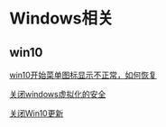 # Windows相关


##  win10
[win10开始菜单图标显示不正常，如何恢复](./win10-开始菜单图标显示不正常，如何恢复/win10-开始菜单图标显示不正常，如何恢复.md)

[关闭windows虚拟化的安全](./关闭基于虚拟化的安全(不能开启VMWARE虚拟机).md)

[关闭Win10更新](./Win10关闭自动更新.md)